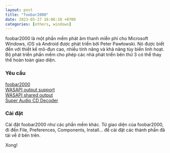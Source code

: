 ```yaml
---
layout: post
title: "foobar2000"
date: 2023-05-27 16:06:10 +0700
categories: [others, windows]
---
```


foobar2000 là một phần mềm phát âm thanh miễn phí cho Microsoft Windows, iOS và Android được phát triển bởi Peter Pawłowski. Nó được biết đến với thiết kế mô-đun cao, nhiều tính năng và khả năng tùy biến linh hoạt. Bộ phát triển phần mềm cho phép các nhà phát triển bên thứ 3 có thể thay thế hoàn toàn giao diện.

### Yêu cầu

[foobar2000](https://www.foobar2000.org/download)  
[WASAPI output support](https://www.foobar2000.org/components/view/foo_out_wasapi)  
[WASAPI shared output](https://www.foobar2000.org/components/view/foo_out_wasapis)  
[Super Audio CD Decoder](https://sourceforge.net/projects/sacddecoder/) 

### Cài đặt

Cài đặt foobar2000 như các phần mềm khác. Từ giao diện của foobar2000, đi đến File, Preferences, Components, Install... để cài đặt các thành phần đã tải về ở bên trên.    

Xong!